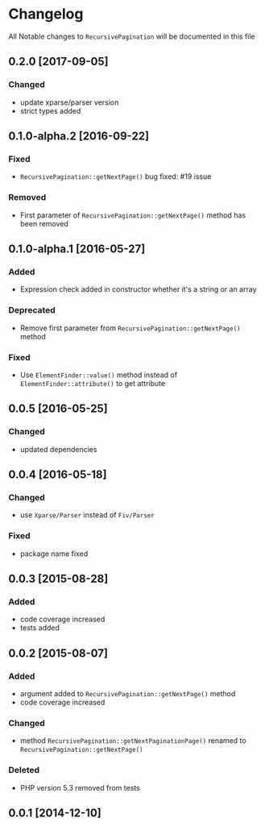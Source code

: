 # Changelog
All Notable changes to `RecursivePagination` will be documented in this file

## 0.2.0 [2017-09-05]

### Changed
- update xparse/parser version
- strict types added

## 0.1.0-alpha.2 [2016-09-22]

### Fixed
- `RecursivePagination::getNextPage()` bug fixed: #19 issue

### Removed
- First parameter of `RecursivePagination::getNextPage()` method has been removed

## 0.1.0-alpha.1 [2016-05-27]

### Added
- Expression check added in constructor whether it's a string or an array 

### Deprecated
- Remove first parameter from `RecursivePagination::getNextPage()` method

### Fixed
- Use `ElementFinder::value()` method instead of `ElementFinder::attribute()` to get attribute 

## 0.0.5 [2016-05-25]

### Changed
- updated dependencies

## 0.0.4 [2016-05-18]

### Changed
- use `Xparse/Parser` instead of `Fiv/Parser`

### Fixed
- package name fixed

## 0.0.3 [2015-08-28]

### Added 
- code coverage increased
- tests added

## 0.0.2 [2015-08-07]

### Added
- argument added to `RecursivePagination::getNextPage()` method
- code coverage increased

### Changed 
- method `RecursivePagination::getNextPaginationPage()` renamed to `RecursivePagination::getNextPage()` 

### Deleted 
- PHP version 5.3 removed from tests

## 0.0.1 [2014-12-10]
